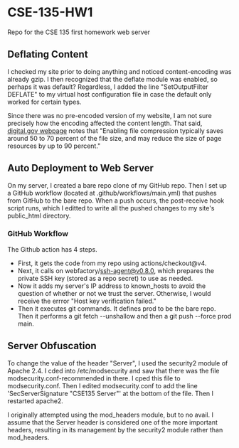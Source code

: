 # CSE-135-HW1
Repo for the CSE 135 first homework web server

## Deflating Content
I checked my site prior to doing anything and noticed content-encoding was already gzip. I then recognized that the deflate module was enabled, so perhaps it was default? Regardless, I added the line "SetOutputFilter DEFLATE" to my virtual host configuration file in case the default only worked for certain types.

Since there was no pre-encoded version of my website, I am not sure precisely how the encoding affected the content length. That said, [digital.gov webpage](https://digital.gov/guides/mobile-principles/optimize-minify-compression#:~:text=Issue:%20Large%20page%20files%2C%20which,gzip%20compression%20for%20HTTP%20requests.) notes that "Enabling file compression typically saves around 50 to 70 percent of the file size, and may reduce the size of page resources by up to 90 percent."

## Auto Deployment to Web Server
On my server, I created a bare repo clone of my GitHub repo. Then I set up a GitHub workflow (located at .github/workflows/main.yml) that pushes from GitHub to the bare repo. When a push occurs, the post-receive hook script runs, which I editted to write all the pushed changes to my site's public_html directory.

### GitHub Workflow
The Github action has 4 steps. 
 - First, it gets the code from my repo using actions/checkout@v4. 
 - Next, it calls on webfactory/ssh-agent@v0.8.0, which prepares the private SSH key (stored as a repo secret) to use as needed. 
 - Now it adds my server's IP address to known_hosts to avoid the question of whether or not we trust the server. Otherwise, I would receive the errror "Host key verification failed."
 - Then it executes git commands. It defines prod to be the bare repo. Then it performs a git fetch --unshallow and then a git push --force prod main.

## Server Obfuscation
To change the value of the header "Server", I used the security2 module of Apache 2.4. I cded into /etc/modsecurity and saw that there was the file modsecurity.conf-recommended in there. I cped this file to modsecurity.conf. Then I edited modsecurity.conf to add the line 'SecServerSignature "CSE135 Server"' at the bottom of the file. Then I restarted apache2.

I originally attempted using the mod_headers module, but to no avail. I assume that the Server header is considered one of the more important headers, resulting in its management by the security2 module rather than mod_headers.